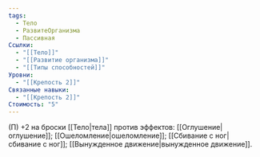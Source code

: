 ```yaml
---
tags:
  - Тело
  - РазвитеОрганизма
  - Пассивная
Ссылки:
  - "[[Тело]]"
  - "[[Развитие организма]]"
  - "[[Типы способностей]]"
Уровни:
  - "[[Крепость 2]]"
Связанные навыки:
  - "[[Крепость 2]]"
Стоимость: "5"
---
```

(П) +2 на броски [[Тело|тела]] против эффектов: [[Оглушение|оглушение]]; [[Ошеломление|ошеломление]]; [[Сбивание с ног|сбивание с ног]]; [[Вынужденное движение|вынужденное движение]].
